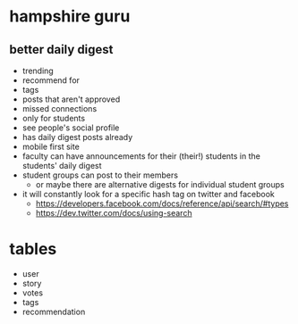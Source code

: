 # hampshire guru

## better daily digest

- trending
- recommend for
- tags
- posts that aren't approved
- missed connections
- only for students
- see people's social profile
- has daily digest posts already
- mobile first site
- faculty can have announcements for their (their!) students in the students' daily digest
- student groups can post to their members
  - or maybe there are alternative digests for individual student groups
- it will constantly look for a specific hash tag on twitter and facebook
  - https://developers.facebook.com/docs/reference/api/search/#types
  - https://dev.twitter.com/docs/using-search


# tables

- user
- story
- votes
- tags
- recommendation
